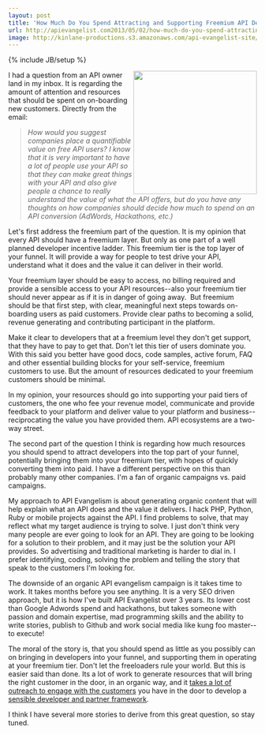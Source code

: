 ```yaml
---
layout: post
title: 'How Much Do You Spend Attracting and Supporting Freemium API Developers'
url: http://apievangelist.com2013/05/02/how-much-do-you-spend-attracting-and-supporting-freemium-api-developers/
image: http://kinlane-productions.s3.amazonaws.com/api-evangelist-site/blog/freemium-customers.jpg
---
```

{% include JB/setup %}
<p>
     <img src="https://s3.amazonaws.com/kinlane-productions/bw-icons/freemium-customers.jpg"  width="250" align="right" />
</p>
<p>
     I had a question from an API owner land in my inbox. It is regarding the amount of attention and resources that should be spent on on-boarding new customers. Directly from the email:
</p>
<blockquote>
     <em>How would you suggest companies place a quantifiable value on free API users? I know that it is very important to have a lot of people use your API so that they can make great things with your API and also give people a chance to really understand the value of what the API offers, but do you have any thoughts on how companies should decide how much to spend on an API conversion (AdWords, Hackathons, etc.)</em>
</blockquote>
<p>
     Let's first address the freemium part of the question. It is my opinion that every API should have a freemium layer. But only as one part of a well planned developer incentive ladder. This freemium tier is the top layer of your funnel. It will provide a way for people to test drive your API, understand what it does and the value it can deliver in their world.
</p>
<p>
     Your freemium layer should be easy to access, no billing required and provide a sensible access to your API resources--also your freemium tier should never appear as if it is in danger of going away.  But freemium should be that first step, with clear, meaningful next steps towards on-boarding users as paid customers. Provide clear paths to becoming a solid, revenue generating and contributing participant in the platform.
</p>
<p>
     Make it clear to developers that at a freemium level they don't get support, that they have to pay to get that. Don't let this tier of users dominate you. With this said you better have good docs, code samples, active forum, FAQ and other essential building blocks for your self-service, freemium customers to use. But the amount of resources dedicated to your freemium customers should be minimal.
</p>
<p>
     In my opinion, your resources should go into supporting your paid tiers of customers, the one who fee your revenue model, communicate and provide feedback to your platform and deliver value to your platform and business--reciprocating the value you have provided them. API ecosystems are a two-way street.
</p>
<p>
     The second part of the question I think is regarding how much resources you should spend to attract developers into the top part of your funnel, potentially bringing them into your freemium tier, with hopes of quickly converting them into paid. I have a different perspective on this than probably many other companies. I'm a fan of organic campaigns vs. paid campaigns.
</p>
<p>
     My approach to API Evangelism is about generating organic content that will help explain what an API does and the value it delivers. I hack PHP, Python, Ruby or mobile projects against the API. I find problems to solve, that may reflect what my target audience is trying to solve. I just don't think very many people are ever going to look for an API. They are going to be looking for a solution to their problem, and it may just be the solution your API provides. So advertising and traditional marketing is harder to dial in. I prefer identifying, coding, solving the problem and telling the story that speak to the customers I'm looking for.
</p>
<p>
     The downside of an organic API evangelism campaign is it takes time to work. It takes months before you see anything. It is a very SEO driven approach, but it is how I've built API Evangelist over 3 years. Its lower cost than Google Adwords spend and hackathons, but takes someone with passion and domain expertise, mad programming skills and the ability to write stories, publish to Github and work social media like kung foo master--to execute!
</p>
<p>
     The moral of the story is, that you should spend as little as you possibly can on bringing in developers into your funnel, and supporting them in operating at your freemium tier. Don't let the freeloaders rule your world. But this is easier said than done. Its a lot of work to generate resources that will bring the right customer in the door, in an organic way, and it <a href="/2012/09/18/simple-api-developer-tracking-framework/">takes a lot of outreach to engage with the customers</a> you have in the door to develop a <a href="http://apievangelist.com/2012/01/31/four-potential-levels-of-an-api-business-ecosystem/">sensible developer and partner framework</a>.
</p>
<p>
     I think I have several more stories to derive from this great question, so stay tuned.
</p>
